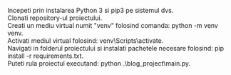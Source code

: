 Incepeti prin instalarea Python 3 si pip3 pe sistemul dvs.\
Clonati repository-ul proiectului.\
Creati un mediu virtual numit "venv" folosind comanda: python -m venv venv.\
Activati mediul virtual folosind: venv\Scripts\activate.\
Navigati in folderul proiectului si instalati pachetele necesare folosind: pip install -r requirements.txt.\
Puteti rula proiectul executand: python .\blog_project\main.py.